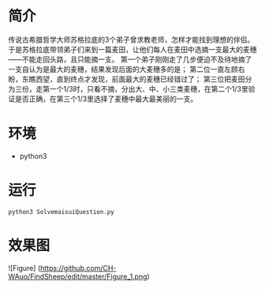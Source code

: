 # 简介

传说古希腊哲学大师苏格拉底的3个弟子曾求教老师，怎样才能找到理想的伴侣。
于是苏格拉底带领弟子们来到一篇麦田，让他们每人在麦田中选摘一支最大的麦穗——不能走回头路，且只能摘一支。
第一个弟子刚刚走了几步便迫不及待地摘了一支自认为是最大的麦穗，结果发现后面的大麦穗多的是；
第二位一直左顾右盼，东瞧西望，直到终点才发现，前面最大的麦穗已经错过了；
第三位把麦田分为三份，走第一个1/3时，只看不摘，分出大、中、小三类麦穗，在第二个1/3里验证是否正确，在第三个1/3里选择了麦穗中最大最美丽的一支。

# 环境
- python3

# 运行
```
python3 SolvemaisuiQuestion.py 
```

# 效果图
![Figure] (https://github.com/CH-WAuo/FindSheep/edit/master/Figure_1.png)
